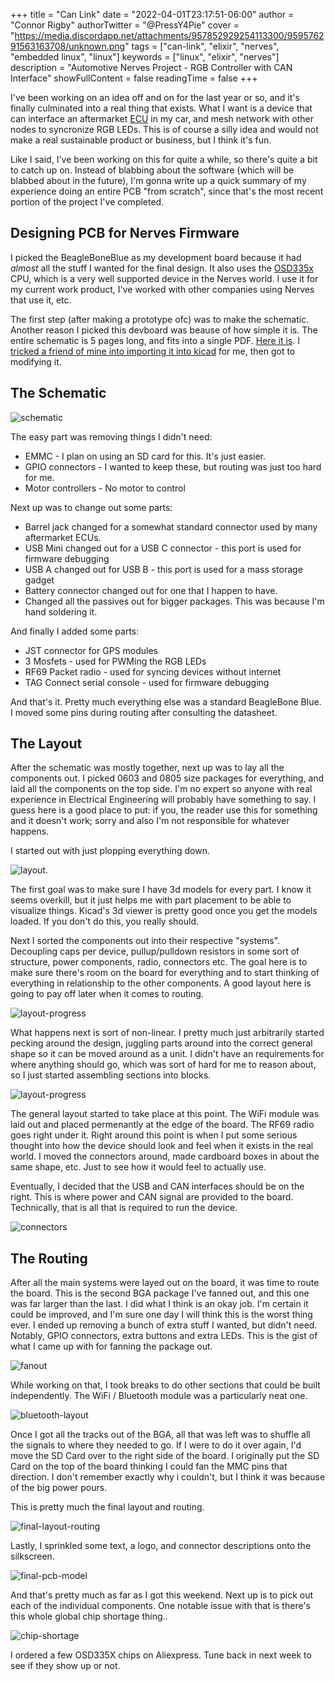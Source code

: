 +++
title = "Can Link"
date = "2022-04-01T23:17:51-06:00"
author = "Connor Rigby"
authorTwitter = "@PressY4Pie" 
cover = "https://media.discordapp.net/attachments/957852929254113300/959576291563163708/unknown.png"
tags = ["can-link", "elixir", "nerves", "embedded linux", "linux"]
keywords = ["linux", "elixir", "nerves"]
description = "Automotive Nerves Project - RGB Controller with CAN Interface"
showFullContent = false
readingTime = false
+++

I've been working on an idea off and on for the last year or so, and it's finally culminated
into a real thing that exists. What I want is a device that can interface an aftermarket
[ECU](https://en.wikipedia.org/wiki/Electronic_control_unit) in my car, and mesh network with
other nodes to syncronize RGB LEDs. This is of course a silly idea and would not make a real
sustainable product or business, but I think it's fun.

Like I said, I've been working on this for quite a while, so there's quite a bit to catch up
on. Instead of blabbing about the software (which will be blabbed about in the future), I'm
gonna write up a quick summary of my experience doing an entire PCB "from scratch", since that's
the most recent portion of the project I've completed.

## Designing PCB for Nerves Firmware

I picked the BeagleBoneBlue as my development board because it had *almost* all the stuff I
wanted for the final design. It also uses the [OSD335x](https://octavosystems.com/octavo_products/osd335x/) CPU, which is a very well supported device in the Nerves world. I
use it for my current work product, I've worked with other companies using Nerves that use it,
etc.

The first step (after making a prototype ofc) was to make the schematic. Another reason I picked
this devboard was beause of how simple it is. The entire schematic is 5 pages long, and fits
into a single PDF. [Here it is](https://github.com/beagleboard/beaglebone-blue/blob/9812bd927a0157a0a326debb858e36678e6eed64/BeagleBone_Blue_sch.pdf).
I [tricked a friend of mine into importing it into kicad](https://github.com/miata-bot/can-link/commit/69d136ebbe92c61059c85afc6919afc3817271a1) for me, then got to modifying it. 

## The Schematic

![schematic](https://media.discordapp.net/attachments/643947340453118019/958716169408352256/unknown.png?width=2160&height=864)

The easy part was removing things I didn't need:

* EMMC - I plan on using an SD card for this. It's just easier.
* GPIO connectors - I wanted to keep these, but routing was just too hard for me.
* Motor controllers - No motor to control

Next up was to change out some parts:

* Barrel jack changed for a somewhat standard connector used by many aftermarket ECUs.
* USB Mini changed out for a USB C connector - this port is used for firmware debugging
* USB A changed out for USB B - this port is used for a mass storage gadget
* Battery connector changed out for one that I happen to have.
* Changed all the passives out for bigger packages. This was because I'm hand soldering it.

And finally I added some parts:

* JST connector for GPS modules
* 3 Mosfets - used for PWMing the RGB LEDs
* RF69 Packet radio - used for syncing devices without internet
* TAG Connect serial console - used for firmware debugging

And that's it. Pretty much everything else was a standard BeagleBone Blue. I moved some pins
during routing after consulting the datasheet.

## The Layout

After the schematic was mostly together, next up was to lay all the components out. I picked 0603 and 0805 size packages for everything, and laid all the components on the top side. I'm no expert so anyone with real experience in Electrical Engineering will probably have something to say. I guess here is a good place to put: if you, the reader use this for something and it doesn't work; sorry and also I'm not responsible for whatever happens.

I started out with just plopping everything down.

![layout](https://media.discordapp.net/attachments/643947340453118019/958094663275925524/unknown.png).

The first goal was to make sure I have 3d models for every part. I know it seems overkill, but it
just helps me with part placement to be able to visualize things. Kicad's 3d viewer is pretty good once you get the models loaded. If you don't do this, you really should.

Next I sorted the components out into their respective "systems". Decoupling caps per device, pullup/pulldown resistors in some sort of structure, power components, radio, connectors etc.
The goal here is to make sure there's room on the board for everything and to start thinking of everything in relationship to the other components. A good layout here is going to pay off later when it comes to routing.

![layout-progress](https://media.discordapp.net/attachments/643947340453118019/958814194273243146/unknown.png)

What happens next is sort of non-linear. I pretty much just arbitrarily started pecking around
the design, juggling parts around into the correct general shape so it can be moved around as a unit. I didn't have an requirements for where anything should go, which was sort of hard for me to reason about, so I just started assembling sections into blocks.

![layout-progress](https://media.discordapp.net/attachments/643947340453118019/958883714396487722/unknown.png)

The general layout started to take place at this point. The WiFi module was laid out and placed permenantly at the edge of the board. The RF69 radio goes right under it.
Right around this point is when I put some serious thought into how the device should look and
feel when it exists in the real world. I moved the connectors around, made cardboard boxes in about the same shape, etc. Just to see how it would feel to actually use.

Eventually, I decided that the USB and CAN interfaces should be on the right. This is where power
and CAN signal are provided to the board. Technically, that is all that is required to run the device.

![connectors](https://cdn.discordapp.com/attachments/643947340453118019/959123883582169098/unknown.png)

## The Routing

After all the main systems were layed out on the board, it was time to route the board. This is
the second BGA package I've fanned out, and this one was far larger than the last. I did what
I think is an okay job. I'm certain it could be improved, and I'm sure one day I will think this
is the worst thing ever. I ended up removing a bunch of extra stuff I wanted, but didn't need.
Notably, GPIO connectors, extra buttons and extra LEDs. This is the gist of what I came up with for
fanning the package out.

![fanout](https://media.discordapp.net/attachments/643947340453118019/959291652126679080/unknown.png)

While working on that, I took breaks to do other sections that could be built independently.
The WiFi / Bluetooth module was a particularly neat one.

![bluetooth-layout](https://media.discordapp.net/attachments/643947340453118019/959184408865284156/unknown.png)

Once I got all the tracks out of the BGA, all that was left was to shuffle all the signals
to where they needed to go. If I were to do it over again, I'd move the SD Card over to the right
side of the board. I originally put the SD Card on the top of the board thinking I could fan the
MMC pins that direction. I don't remember exactly why i couldn't, but I think it was because
of the big power pours.

This is pretty much the final layout and routing.

![final-layout-routing](https://media.discordapp.net/attachments/643947340453118019/959527063302307960/unknown.png)

Lastly, I sprinkled some text, a logo, and connector descriptions onto the silkscreen.

![final-pcb-model](https://media.discordapp.net/attachments/957852929254113300/959576291563163708/unknown.png)

And that's pretty much as far as I got this weekend. Next up is to pick out each of the individual components.
One notable issue with that is there's this whole global chip shortage thing..

![chip-shortage](https://media.discordapp.net/attachments/643947340453118019/959626650935517194/unknown.png?width=2160&height=144)

I ordered a few OSD335X chips on Aliexpress. Tune back in next week to see if they show up or not.
